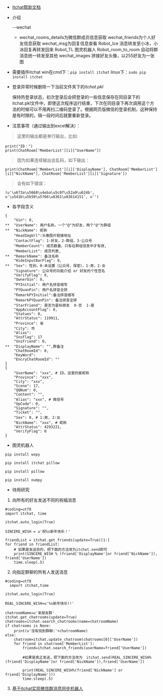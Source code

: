- [Itchat帮助文档](http://itchat.readthedocs.io/zh/latest/api/)

- 介绍

  --wechat

  - wechat_rooms_details为微信群成员信息获取
    wechat_friends为个人好友信息获取
    wechat_msg为回复信息查看
    Robot_Ice 消息转发至小冰，小冰回复再转发回来
    Robot_TL 图灵机器人
    Robot_room_to_room 自动将群消息统一转发至其他
    wechat_images 拼接好友头像，以255好友为一张图

- 需要插件itchat
  win在cmd下：`pip install itchat`
  linux下：`sudo pip install itchat`

- 登录异常时候删除一下当前文件夹下的*itchat.pkl*

  保持热登录状态，初次登录后会把登录的一些信息保存在同目录下的itchat.pkl文件中，即使这次程序运行结束，下次在同目录下再次调用这个方法的时候可以不用再扫二维码登录了。根据网页版微信的登录机制，这种保持是有时限的，隔一段时间后就要重新登录。

- 注意事项（通过输出到excel解决）：
> 这里的输出都是单行输出，比如:
```
print("ID：")
print(ChatRoom['MemberList'][i]["UserName"])
```
> 因为如果连续输出会乱码，如下输出：
```
print(ChatRoom['MemberList'][i]['DisplayName'], ChatRoom['MemberList'][i]["NickName"], ChatRoom['MemberList'][i]['Signature'])
```
> 会有如下错误：
```
(u'\u673a\u5668\u4eba\u5c0f\u52a9\u624b', u'\u541b\u5b50\u5766\u8361\u83614151', u'')
```

- 各字段含义

```
{
    "Uin": 0,
**  "UserName": 用户名称，一个"@"为好友，两个"@"为群组
**  "NickName": 昵称
    "HeadImgUrl":头像图片链接地址
    "ContactFlag": 1-好友，2-群组，3-公众号
    "MemberCount": 成员数量，只有在群组信息中才有效,
    "MemberList": 成员列表,
**  "RemarkName": 备注名称
    "HideInputBarFlag": 0,
**  "Sex": 性别，0-未设置（公众号、保密），1-男，2-女
    "Signature": 公众号的功能介绍 or 好友的个性签名
    "VerifyFlag": 0,
    "OwnerUin": 0,
    "PYInitial": 用户名拼音缩写
    "PYQuanPin": 用户名拼音全拼
    "RemarkPYInitial":备注拼音缩写
    "RemarkPYQuanPin": 备注拼音全拼
    "StarFriend": 是否为星标朋友  0-否  1-是
    "AppAccountFlag": 0,
    "Statues": 0,
    "AttrStatus": 119911,
    "Province": 省
    "City": 市
    "Alias": 
    "SnsFlag": 17
    "UniFriend": 0,
**  "DisplayName": "",群备注
    "ChatRoomId": 0,
    "KeyWord": 
    "EncryChatRoomId": ""
}
{
    "UserName": "xxx", # ID，这里的是昵称
    "Province": "xxx",  
    "City": "xxx",   
    "Scene": 17,
    "QQNum": 0,
    "Content": "",
    "Alias": "xxx", # 微信号
    "OpCode": 0,
    "Signature": "",
    "Ticket": "",
    "Sex": 0, # 1:男, 2:女
    "NickName": "xxx", # 昵称
    "AttrStatus": 4293221,
    "VerifyFlag": 0
}
```

- 图灵机器人

`pip install wxpy `

`pip install itchat pillow`

`pip install pillow`

`pip install numpy`

- 待用研究

1. 向所有的好友发送不同的祝福消息
```
#coding=utf8
import itchat, time

itchat.auto_login(True)

SINCERE_WISH = u'祝%s新年快乐！'

friendList = itchat.get_friends(update=True)[1:]
for friend in friendList:
    # 如果是发送目的，把下面的方法改为itchat.send即可
    print(SINCERE_WISH % (friend['DisplayName']or friend['NickName']), friend['UserName'])
    time.sleep(.5)
```
2. 向指定群聊的所有人发送消息
```
#coding=utf8
  import itchat,time

itchat.auto_login(True)

REAL_SINCERE_WISH=u'%s新年快乐!!'

chatroomName=u'亲朋友群'
itchat.get_chatrooms(update=True)
chatrooms=itchat.search_chatrooms(name=chatroomName)
if chatrooms is None:
    print(u'没有找到群聊:'+chatroomName)
else:
    chatroom=itchat.update_chatroom(chatrooms[0]['UserName'])
    for friend in chatroom['MemberList']:
        friend=itchat.search_friends(userName=friend['UserName'])
    
        #如果是真正发送，把下面的方法改为　itchat.send(REAL_SINCERE_WISH%(friend['DisplayName']or friend['NickName']),friend['UserName'])
    
        print(REAL_SINCERE_WISH%(friend['NickName'] or friend['DisplayName']))
        time.sleep(.5)
```

3. [基于itchat实现微信群消息同步机器人](https://www.jianshu.com/p/7aeadca0c9bd)